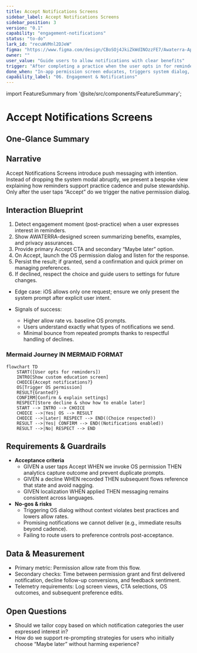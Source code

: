 ```yaml
---
title: Accept Notifications Screens
sidebar_label: Accept Notifications Screens
sidebar_position: 3
version: "0.1"
capability: "engagement-notifications"
status: "to-do"
lark_id: "recuWVMnl2DJeW"
figma: "https://www.figma.com/design/CBoSOj4JkiZkWdINOzzFE7/Awaterra-App-UIUX?node-id=48-28"
owner: ""
user_value: "Guide users to allow notifications with clear benefits"
trigger: "After completing a practice when the user opts in for reminders"
done_when: "In-app permission screen educates, triggers system dialog, and records the outcome"
capability_label: "06. Engagement & Notifications"
---
```


import FeatureSummary from '@site/src/components/FeatureSummary';

# Accept Notifications Screens

## One-Glance Summary

<FeatureSummary />

## Narrative
Accept Notifications Screens introduce push messaging with intention. Instead of dropping the system modal abruptly, we present a bespoke view explaining how reminders support practice cadence and pulse stewardship. Only after the user taps “Accept” do we trigger the native permission dialog.

## Interaction Blueprint
1. Detect engagement moment (post-practice) when a user expresses interest in reminders.
2. Show AWATERRA-designed screen summarizing benefits, examples, and privacy assurances.
3. Provide primary Accept CTA and secondary “Maybe later” option.
4. On Accept, launch the OS permission dialog and listen for the response.
5. Persist the result; if granted, send a confirmation and quick primer on managing preferences.
6. If declined, respect the choice and guide users to settings for future changes.

- Edge case: iOS allows only one request; ensure we only present the system prompt after explicit user intent.

- Signals of success:
  - Higher allow rate vs. baseline OS prompts.
  - Users understand exactly what types of notifications we send.
  - Minimal bounce from repeated prompts thanks to respectful handling of declines.

### Mermaid Journey IN MERMAID FORMAT

```mermaid
flowchart TD
    START([User opts for reminders])
    INTRO[Show custom education screen]
    CHOICE{Accept notifications?}
    OS[Trigger OS permission]
    RESULT{Granted?}
    CONFIRM[Confirm & explain settings]
    RESPECT[Store decline & show how to enable later]
    START --> INTRO --> CHOICE
    CHOICE -->|Yes| OS --> RESULT
    CHOICE -->|Later| RESPECT --> END((Choice respected))
    RESULT -->|Yes| CONFIRM --> END((Notifications enabled))
    RESULT -->|No| RESPECT --> END
```

## Requirements & Guardrails
- **Acceptance criteria**
  - GIVEN a user taps Accept WHEN we invoke OS permission THEN analytics capture outcome and prevent duplicate prompts.
  - GIVEN a decline WHEN recorded THEN subsequent flows reference that state and avoid nagging.
  - GIVEN localization WHEN applied THEN messaging remains consistent across languages.
- **No-gos & risks**
  - Triggering OS dialog without context violates best practices and lowers allow rates.
  - Promising notifications we cannot deliver (e.g., immediate results beyond cadence).
  - Failing to route users to preference controls post-acceptance.

## Data & Measurement
- Primary metric: Permission allow rate from this flow.
- Secondary checks: Time between permission grant and first delivered notification, decline follow-up conversions, and feedback sentiment.
- Telemetry requirements: Log screen views, CTA selections, OS outcomes, and subsequent preference edits.

## Open Questions
- Should we tailor copy based on which notification categories the user expressed interest in?
- How do we support re-prompting strategies for users who initially choose “Maybe later” without harming experience?
